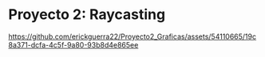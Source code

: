 # Proyecto 2: Raycasting
https://github.com/erickguerra22/Proyecto2_Graficas/assets/54110665/19c8a371-dcfa-4c5f-9a80-93b8d4e865ee
